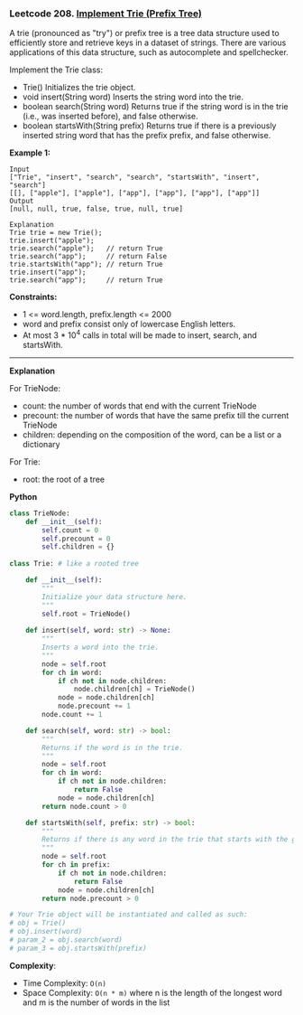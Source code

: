 ### Leetcode 208. [Implement Trie (Prefix Tree)](https://leetcode.com/problems/implement-trie-prefix-tree/)
A trie (pronounced as "try") or prefix tree is a tree data structure used to efficiently store and retrieve keys in a dataset of strings. There are various applications of this data structure, such as autocomplete and spellchecker.

Implement the Trie class:

- Trie() Initializes the trie object.
- void insert(String word) Inserts the string word into the trie.
- boolean search(String word) Returns true if the string word is in the trie (i.e., was inserted before), and false otherwise.
- boolean startsWith(String prefix) Returns true if there is a previously inserted string word that has the prefix prefix, and false otherwise.

**Example 1:**

```
Input
["Trie", "insert", "search", "search", "startsWith", "insert", "search"]
[[], ["apple"], ["apple"], ["app"], ["app"], ["app"], ["app"]]
Output
[null, null, true, false, true, null, true]

Explanation
Trie trie = new Trie();
trie.insert("apple");
trie.search("apple");   // return True
trie.search("app");     // return False
trie.startsWith("app"); // return True
trie.insert("app");
trie.search("app");     // return True
```


**Constraints:**

- 1 <= word.length, prefix.length <= 2000
- word and prefix consist only of lowercase English letters.
- At most 3 * 10<sup>4</sup> calls in total will be made to insert, search, and startsWith.

******************************
**Explanation**

For TrieNode:
- count: the number of words that end with the current TrieNode
- precount: the number of words that have the same prefix till the current TrieNode 
- children: depending on the composition of the word, can be a list or a dictionary

For Trie:
- root: the root of a tree

**Python**

```python
class TrieNode:
    def __init__(self):
        self.count = 0
        self.precount = 0
        self.children = {}
    
class Trie: # like a rooted tree

    def __init__(self):
        """
        Initialize your data structure here.
        """
        self.root = TrieNode()
        
    def insert(self, word: str) -> None:
        """
        Inserts a word into the trie.
        """
        node = self.root
        for ch in word:
            if ch not in node.children:
                node.children[ch] = TrieNode()
            node = node.children[ch]
            node.precount += 1
        node.count += 1

    def search(self, word: str) -> bool:
        """
        Returns if the word is in the trie.
        """
        node = self.root
        for ch in word:
            if ch not in node.children:
                return False
            node = node.children[ch]
        return node.count > 0

    def startsWith(self, prefix: str) -> bool:
        """
        Returns if there is any word in the trie that starts with the given prefix.
        """
        node = self.root
        for ch in prefix:
            if ch not in node.children:
                return False
            node = node.children[ch]
        return node.precount > 0

# Your Trie object will be instantiated and called as such:
# obj = Trie()
# obj.insert(word)
# param_2 = obj.search(word)
# param_3 = obj.startsWith(prefix)
```

**Complexity**:

- Time Complexity: ```O(n)```
- Space Complexity: ```O(n * m)``` where n is the length of the longest word and m is the number of words in the list
